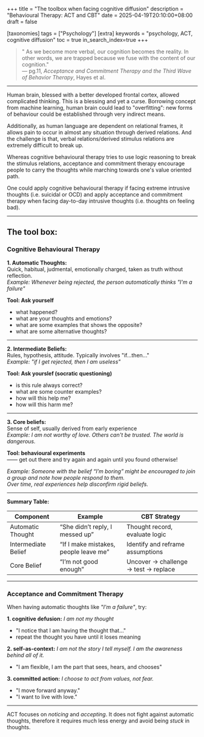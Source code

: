 +++
title = "The toolbox when facing cognitive diffusion"
description = "Behavioural Therapy: ACT and CBT"
date = 2025-04-19T20:10:00+08:00
draft = false

[taxonomies]
tags = ["Psychology"]
[extra]
keywords = "psychology, ACT, cognitive diffusion"
toc = true
in_search_index=true
+++

> " As we become more verbal, our cognition becomes the reality. In other words, we are trapped because we fuse with the content of our cognition."  
> — pg.11, *Acceptance and Commitment Therapy and the Third Wave of Behavior Therapy*, Hayes et al.

---

Human brain, blessed with a better developed frontal cortex, allowed complicated thinking. This is a blessing and yet a curse. Borrowing concept from machine learning, human brain could lead to "overfitting": new forms of behaviour could be established through very indirect means. 

Additionally, as human language are dependent on relational frames, it allows pain to occur in almost any situation through derived relations. And the challenge is that, verbal relations/derived stimulus relations are extremely difficult to break up.

Whereas cognitive behavioural therapy tries to use logic reasoning to break the stimulus relations, acceptance and commitment therapy encourage people to carry the thoughts while marching towards one's value oriented path.

One could apply cognitive behavioural therapy if facing extreme intrusive thoughts (i.e. suicidal or OCD) and apply acceptance and commitment therapy when facing day-to-day intrusive thoughts (i.e. thoughts on feeling bad).

---

## The tool box:

### Cognitive Behavioural Therapy

**1. Automatic Thoughts:**  
Quick, habitual, judmental, emotionally charged, taken as truth without reflection.  
*Example: Whenever being rejected, the person automatically thinks "I'm a failure"*

**Tool: Ask yourself**
- what happened?
- what are your thoughts and emotions?
- what are some examples that shows the opposite?
- what are some alternative thoughts?

---

**2. Intermediate Beliefs:**  
Rules, hypothesis, attitude. Typically involves "if...then..."  
*Example: "if I get rejected, then I am useless"*

**Tool: Ask yourslef (socratic questioning)**
- is this rule always correct?
- what are some counter examples?
- how will this help me?
- how will this harm me?

---

**3. Core beliefs:**  
Sense of self, usually derived from early experience  
*Example: I am not worthy of love. Others can't be trusted. The world is dangerous.*

**Tool: behavioural experiments**  
—— get out there and try again and again until you found otherwise!

*Example: Someone with the belief “I’m boring” might be encouraged to join a group and note how people respond to them.*  
*Over time, real experiences help disconfirm rigid beliefs.*

---

**Summary Table:**

| Component           | Example                                | CBT Strategy                              |
|--------------------|----------------------------------------|-------------------------------------------|
| Automatic Thought   | “She didn’t reply, I messed up”        | Thought record, evaluate logic            |
| Intermediate Belief | “If I make mistakes, people leave me”  | Identify and reframe assumptions          |
| Core Belief         | “I’m not good enough”                  | Uncover → challenge → test → replace      |

---

### Acceptance and Commitment Therapy

When having automatic thoughts like *"I'm a failure"*, try:

**1. cognitive defusion:** *I am not my thought*
- "I notice that I am having the thought that..."
- repeat the thought you have until it loses meaning

**2. self-as-context:** *I am not the story I tell myself. I am the awareness behind all of it.*
- "I am flexible, I am the part that sees, hears, and chooses"

**3. committed action:** *I choose to act from values, not fear.*
- "I move forward anyway."
- "I want to live with love." 

---

ACT focuses on *noticing* and *accepting*. It does not fight against automatic thoughts, therefore it requires much less energy and avoid being *stuck* in thoughts.